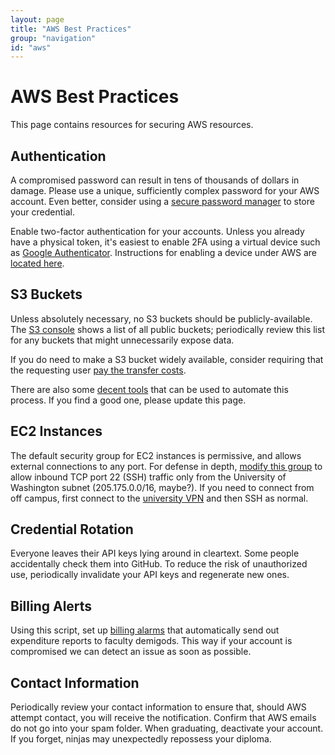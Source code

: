 ```yaml
---
layout: page
title: "AWS Best Practices"
group: "navigation"
id: "aws"
---
```


# AWS Best Practices

This page contains resources for securing AWS resources.

## Authentication

A compromised password can result in tens of thousands of dollars in damage.  Please use a unique, sufficiently complex password for your AWS account.  Even better, consider using a [secure password manager](https://keepass.info) to store your credential.

Enable two-factor authentication for your accounts.  Unless you already have a physical token, it's easiest to enable 2FA using a virtual device such as [Google Authenticator](https://play.google.com/store/apps/details?id=com.google.android.apps.authenticator2).  Instructions for enabling a device under AWS are [located here](https://docs.aws.amazon.com/IAM/latest/UserGuide/id_credentials_mfa_enable_virtual.html).

## S3 Buckets

Unless absolutely necessary, no S3 buckets should be publicly-available.  The [S3 console](https://docs.aws.amazon.com/AmazonS3/latest/user-guide/bucket-permissions-check.html) shows a list of all public buckets; periodically review this list for any buckets that might unnecessarily expose data.

If you do need to make a S3 bucket widely available, consider requiring that the requesting user [pay the transfer costs](https://docs.aws.amazon.com/AmazonS3/latest/dev/RequesterPaysBuckets.html).

There are also some [decent tools](https://github.com/kromtech/s3-inspector) that can be used to automate this process.  If you find a good one, please update this page.

## EC2 Instances

The default security group for EC2 instances is permissive, and allows external connections to any port.  For defense in depth, [modify this group](https://docs.aws.amazon.com/AWSEC2/latest/UserGuide/using-network-security.html) to allow inbound TCP port 22 (SSH) traffic only from the University of Washington subnet (205.175.0.0/16, maybe?).  If you need to connect from off campus, first connect to the [university VPN](https://www.aa.washington.edu/students/computing/vpn) and then SSH as normal.

## Credential Rotation

Everyone leaves their API keys lying around in cleartext.  Some people accidentally check them into GitHub.  To reduce the risk of unauthorized use, periodically invalidate your API keys and regenerate new ones.

## Billing Alerts

Using this script, set up [billing alarms](https://cloudmaven.github.io/documentation/aws_cost_notification_system.html.) that automatically send out expenditure reports to faculty demigods.  This way if your account is compromised we can detect an issue as soon as possible.

## Contact Information

Periodically review your contact information to ensure that, should AWS attempt contact, you will receive the notification.  Confirm that AWS emails do not go into your spam folder.  When graduating, deactivate your account.  If you forget, ninjas may unexpectedly repossess your diploma.
